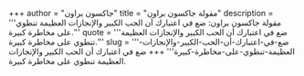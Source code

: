 +++
author = "جاكسون براون"
title = "مقولة جاكسون براون"
description = '''مقولة جاكسون براون: ضع في اعتبارك أن الحب الكبير والإنجازات العظيمة تنطوي على مخاطرة كبيرة.'''
quote = '''ضع في اعتبارك أن الحب الكبير والإنجازات العظيمة تنطوي على مخاطرة كبيرة.'''
slug = '''ضع-في-اعتبارك-أن-الحب-الكبير-والإنجازات-العظيمة-تنطوي-على-مخاطرة-كبيرة'''
+++
ضع في اعتبارك أن الحب الكبير والإنجازات العظيمة تنطوي على مخاطرة كبيرة.
